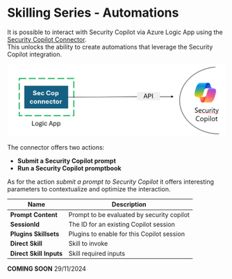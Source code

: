 # Skilling Series - Automations

It is possible to interact with Security Copilot via Azure Logic App using the [Security Copilot Connector](https://learn.microsoft.com/en-us/connectors/securitycopilot/). <br>
This unlocks the ability to create automations that leverage the Security Copilot integration. <br>

<div align="center">
  <img src="https://github.com/mariocuomo/Experimenting-With-Security-Copilot/blob/main/img/automations.png" width="800"> </img>
</div>


The connector offers two actions:
- **Submit a Security Copilot prompt**
- **Run a Security Copilot promptbook**	

As for the action _submit a prompt to Security Copilot_ it offers interesting parameters to contextualize and optimize the interaction. <br>

| Name	| Description |
| ------------- | ------------- |
| **Prompt Content**	| Prompt to be evaluated by security copilot |
| **SessionId** | The ID for an existing Copilot session |
| **Plugins	Skillsets** | Plugins to enable for this Copilot session |
| **Direct Skill** | Skill to invoke |
| **Direct Skill Inputs**	| Skill required inputs |


**COMING SOON** 29/11/2024


